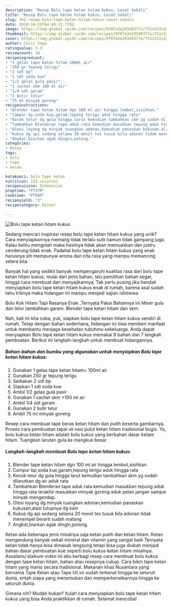 ```yaml
---
description: "Resep Bolu tape ketan hitam kukus, Lezat Sekali"
title: "Resep Bolu tape ketan hitam kukus, Lezat Sekali"
slug: 262-resep-bolu-tape-ketan-hitam-kukus-lezat-sekali
date: 2020-10-25T04:49:21.720Z
image: https://img-global.cpcdn.com/recipes/9f0fa3e293d8377e/751x532cq70/bolu-tape-ketan-hitam-kukus-foto-resep-utama.jpg
thumbnail: https://img-global.cpcdn.com/recipes/9f0fa3e293d8377e/751x532cq70/bolu-tape-ketan-hitam-kukus-foto-resep-utama.jpg
cover: https://img-global.cpcdn.com/recipes/9f0fa3e293d8377e/751x532cq70/bolu-tape-ketan-hitam-kukus-foto-resep-utama.jpg
author: Chris Vega
ratingvalue: 3.3
reviewcount: 10
recipeingredient:
- "1 gelas tape ketan hitam 100ml air"
- "250 gr tepung terigu"
- "2 sdt bp"
- "1 sdt soda kue"
- "1/2 gelas gula pasir"
- "1 sachet skm 100 ml air"
- "1/4 sdt garam"
- "2 butir telur"
- "75 ml minyak goreng"
recipeinstructions:
- "Blender tape ketan hitam dgn 100 ml air hingga lembut,sisihkan."
- "Campur bp,soda kue,garam,tepung terigu aduk hingga rata"
- "Kocok telur dg gula hingga larut kemudian tambahkan skm yg sudah dilarutkan dg air aduk rata"
- "Tambahkan Blenderan tape aduk rata kemudian masukkan tepung aduk hingga rata terakhir masukkan minyak goreng aduk pelan jangan sampai minyak mengendap."
- "Olesi loyang dg minyak tuangkan adonan,kemudian panaskan kukusan,alasi tutupnya dg kain"
- "Kukus dg api sedang selama 20 menit tes tusuk bila adonan tidak menempel berarti sudah matang"
- "Angkat,biarkan agak dingin,potong."
categories:
- Resep
tags:
- bolu
- tape
- ketan

katakunci: bolu tape ketan 
nutrition: 153 calories
recipecuisine: Indonesian
preptime: "PT37M"
cooktime: "PT56M"
recipeyield: "3"
recipecategory: Dinner

---
```



![Bolu tape ketan hitam kukus](https://img-global.cpcdn.com/recipes/9f0fa3e293d8377e/751x532cq70/bolu-tape-ketan-hitam-kukus-foto-resep-utama.jpg)

Sedang mencari inspirasi resep bolu tape ketan hitam kukus yang unik? Cara menyiapkannya memang tidak terlalu sulit namun tidak gampang juga. Kalau keliru mengolah maka hasilnya tidak akan memuaskan dan justru cenderung tidak enak. Padahal bolu tape ketan hitam kukus yang enak harusnya sih mempunyai aroma dan cita rasa yang mampu memancing selera kita.

Banyak hal yang sedikit banyak mempengaruhi kualitas rasa dari bolu tape ketan hitam kukus, mulai dari jenis bahan, lalu pemilihan bahan segar, hingga cara membuat dan menyajikannya. Tak perlu pusing jika hendak menyiapkan bolu tape ketan hitam kukus enak di rumah, karena asal sudah tahu triknya maka hidangan ini mampu menjadi sajian istimewa.

Bolu Kok Hitam Tapi Rasanya Enak ,Ternyata Pakai Bahannya ini Mixer gula dan telor tambahkan garam. Blender tape ketan hitam dan skm.


Nah, kali ini kita coba, yuk, siapkan bolu tape ketan hitam kukus sendiri di rumah. Tetap dengan bahan sederhana, hidangan ini bisa memberi manfaat untuk membantu menjaga kesehatan tubuhmu sekeluarga. Anda dapat menyiapkan Bolu tape ketan hitam kukus memakai 9 bahan dan 7 langkah pembuatan. Berikut ini langkah-langkah untuk membuat hidangannya.

<!--inarticleads1-->

##### Bahan-bahan dan bumbu yang digunakan untuk menyiapkan Bolu tape ketan hitam kukus:

1. Gunakan 1 gelas tape ketan hitam+ 100ml air
1. Gunakan 250 gr tepung terigu
1. Sediakan 2 sdt bp
1. Siapkan 1 sdt soda kue
1. Ambil 1/2 gelas gula pasir
1. Gunakan 1 sachet skm +100 ml air
1. Ambil 1/4 sdt garam
1. Gunakan 2 butir telur
1. Ambil 75 ml minyak goreng


Resep cara membuat tape beras ketan hitam dan putih beserta gambarnya. Proses cara pembuatan tapai uli nasi pulut ketan hitam tradisional bugis. Ya, bolu kukus ketan hitam adalah bolu kukus yang berbahan dasar ketam hitam. Tuangkan larutan gula ke mangkuk besar. 

<!--inarticleads2-->

##### Langkah-langkah membuat Bolu tape ketan hitam kukus:

1. Blender tape ketan hitam dgn 100 ml air hingga lembut,sisihkan.
1. Campur bp,soda kue,garam,tepung terigu aduk hingga rata
1. Kocok telur dg gula hingga larut kemudian tambahkan skm yg sudah dilarutkan dg air aduk rata
1. Tambahkan Blenderan tape aduk rata kemudian masukkan tepung aduk hingga rata terakhir masukkan minyak goreng aduk pelan jangan sampai minyak mengendap.
1. Olesi loyang dg minyak tuangkan adonan,kemudian panaskan kukusan,alasi tutupnya dg kain
1. Kukus dg api sedang selama 20 menit tes tusuk bila adonan tidak menempel berarti sudah matang
1. Angkat,biarkan agak dingin,potong.


Ketan ada beberapa jenis misalnya saja ketan putih dan ketan hitam. Ketan mengandung banyak sekali mineral dan vitamin yang sangat baik Ternyata ketan tidak hanya bisa dimasak langsung tetapi bisa juga diubah menjadi bahan dasar pembuatan kue seperti bolu kukus ketan hitam misalnya. Assalamu&#39;alaikum video ini aku berbagi resep cara membuat bolu kukus dengan tape ketan hitam, bahan atau resepnya cukup. Cara bikin tape ketan hitam yang manis secara tradisional. Makanan khas Nusantara yang bernama Tape Ketan atau Tape Uli ini sudah terkenal hingga ke seluruh dunia, entah siapa yang menemukan dan memperkenalkannya hingga ke seluruh dunia. 

Gimana nih? Mudah bukan? Itulah cara menyiapkan bolu tape ketan hitam kukus yang bisa Anda praktikkan di rumah. Selamat mencoba!
